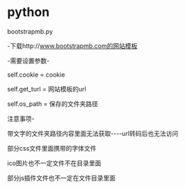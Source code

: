 # python

bootstrapmb.py

-下载http://www.bootstrapmb.com的网站模板

-需要设置参数-

self.cookie = cookie

self.get_turl = 网站模板的url

self.os_path = 保存的文件夹路径

注意事项-

带文字的文件夹路径内容里面无法获取----url转码后也无法访问

部分css文件里面携带的字体文件

ico图片也不一定文件不在目录里面

部分js插件文件也不一定在文件目录里面

